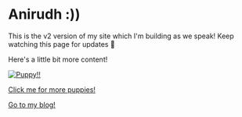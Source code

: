 # Anirudh :))

This is the v2 version of my site which I'm building as we speak!
Keep watching this page for updates 👀

Here's a little bit more content!

[![Puppy!!](https://d17fnq9dkz9hgj.cloudfront.net/uploads/2020/04/shelter-dog-cropped-1.jpg)](https://images.app.goo.gl/k9RjUjiiVaaeZuka7)

[Click me for more puppies!](https://www.google.com/search?q=puppy&tbm=isch)

[Go to my blog!](hyperref:blog)
